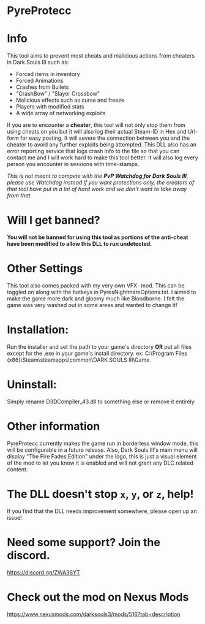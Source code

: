 # PyreProtecc
# Info
This tool aims to prevent most cheats and malicious actions from cheaters in Dark Souls III such as:
- Forced items in inventory
- Forced Animations
- Crashes from Bullets
- "CrashBow" / "Slayer Crossbow"
- Malicious effects such as curse and freeze
- Players with modified stats
- A wide array of networking exploits

If you are to encounter a **cheater**, this tool will not only stop them from using cheats on you but it will also log their actual Steam-ID in Hex and Url-form for easy posting, It will severe the connection between you and the cheater to avoid any further exploits being attempted. This DLL also has an error reporting service that logs crash info to the file so that you can contact me and I will work hard to make this tool better. It will also log every person you encounter in sessions with time-stamps.

_This is not meant to compete with the **PvP Watchdog for Dark Souls III**, please use Watchdog instead if you want protections only, the creators of that tool have put in a lot of hard work and we don't want to take away from that._

# Will I get banned?
**You will not be banned for using this tool as portions of the anti-cheat have been modified to allow this DLL to run undetected.** 

# Other Settings
This tool also comes packed with my very own VFX- mod. This can be toggled on along with the hotkeys in PyresNightmareOptions.txt. I aimed to make the game more dark and gloomy much like Bloodborne. I felt the game was very washed out in some areas and wanted to change it!

# Installation:
Run the installer and set the path to your game's directory **OR** put all files except for the .exe in your game's install directory. ex: C:\Program Files (x86)\Steam\steamapps\common\DARK SOULS III\Game

# **Uninstall:** 
Simply rename D3DCompiler_43.dll to something else or remove it entirely.

# Other information
PyreProtecc currently makes the game run in borderless window mode, this will be configurable in a future release. Also, Dark Souls III's main menu will display "The Fire Fades Edition" under the logo, this is just a visual element of the mod to let you know it is enabled and will not grant any DLC related content. 

# The DLL doesn't stop `x`, `y`, or `z`, help!
If you find that the DLL needs improvement somewhere, please open up an issue!

# Need some support? Join the discord.
https://discord.gg/ZWA36YT

# Check out the mod on Nexus Mods
https://www.nexusmods.com/darksouls3/mods/516?tab=description

